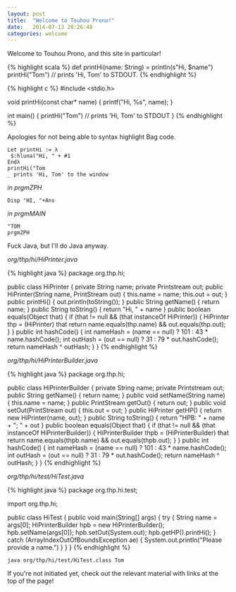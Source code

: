 ```yaml
---
layout: post
title:  "Welcome to Touhou Prono!"
date:   2014-07-13 20:26:48
categories: welcome
---
```


Welcome to Touhou Prono, and this site in particular!

{% highlight scala %}
def printHi(name: String) =
  println(s"Hi, $name")
printHi("Tom")
// prints 'Hi, Tom' to STDOUT.
{% endhighlight %}

{% highlight c %}
#include <stdio.h>

void printHi(const char* name) {
  printf("Hi, %s", name);
}

int main() {
  printHi("Tom")
  // prints 'Hi, Tom' to STDOUT
}
{% endhighlight %}

Apologies for not being able to syntax highlight Bag code.

    Let printHi := λ
     $:hluna("Hi, " + #1
    Endλ
    printHi("Tom
    _ prints 'Hi, Tom' to the window

*in prgmZPH*

    Disp "HI, "+Ans

*in prgmMAIN*

    "TOM
    prgmZPH

Fuck Java, but I'll do Java anyway.

*org/thp/hi/HiPrinter.java*

{% highlight java %}
package org.thp.hi;

public class HiPrinter {
  private String name;
  private Printstream out;
  public HiPrinter(String name, PrintStream out) {
    this.name = name;
    this.out = out;
  }
  public printHi() {
    out.println(toString());
  }
  public String getName() {
    return name;
  }
  public String toString() {
    return "Hi, " + name
  }
  public boolean equals(Object that) {
    if (that != null && (that instanceOf HiPrinter)) {
      HiPrinter thp = (HiPrinter) that
      return name.equals(thp.name) && out.equals(thp.out);
    }
  }
  public int hashCode() {
    int nameHash = (name == null) ? 101 : 43 * name.hashCode();
    int outHash = (out == null) ? 31 : 79 * out.hashCode();
    return nameHash ^ outHash;
  }
}
{% endhighlight %}

*org/thp/hi/HiPrinterBuilder.java*

{% highlight java %}
package org.thp.hi;

public class HiPrinterBuilder {
  private String name;
  private Printstream out;
  public String getName() {
    return name;
  }
  public void setName(String name) {
    this.name = name;
  }
  public PrintStream getOut() {
    return out;
  }
  public void setOut(PrintStream out) {
    this.out = out;
  }
  public HiPrinter getHP() {
    return new HiPrinter(name, out);
  }
  public String toString() {
    return "HPB: " + name + "; " + out
  }
  public boolean equals(Object that) {
    if (that != null && (that instanceOf HiPrinterBuilder)) {
      HiPrinterBuilder thpb = (HiPrinterBuilder) that
      return name.equals(thpb.name) && out.equals(thpb.out);
    }
  }
  public int hashCode() {
    int nameHash = (name == null) ? 101 : 43 * name.hashCode();
    int outHash = (out == null) ? 31 : 79 * out.hashCode();
    return nameHash ^ outHash;
  }
}
{% endhighlight %}

*org/thp/hi/test/HiTest.java*

{% highlight java %}
package org.thp.hi.test;

import org.thp.hi;

public class HiTest {
  public void main(String[] args) {
    try {
      String name = args[0];
      HiPrinterBuilder hpb = new HiPrinterBuilder();
      hpb.setName(args[0]);
      hpb.setOut(System.out);
      hpb.getHP().printHi();
    } catch (ArrayIndexOutOfBoundsException ae) {
      System.out.println("Please provide a name.")
    }
  }
}
{% endhighlight %}

    java org/thp/hi/test/HiTest.class Tom

If you're not initiated yet, check out the relevant material with links at the top of the page!
